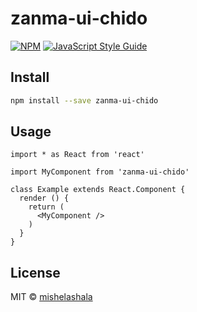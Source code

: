 # zanma-ui-chido

> 

[![NPM](https://img.shields.io/npm/v/zanma-ui-chido.svg)](https://www.npmjs.com/package/zanma-ui-chido) [![JavaScript Style Guide](https://img.shields.io/badge/code_style-standard-brightgreen.svg)](https://standardjs.com)

## Install

```bash
npm install --save zanma-ui-chido
```

## Usage

```tsx
import * as React from 'react'

import MyComponent from 'zanma-ui-chido'

class Example extends React.Component {
  render () {
    return (
      <MyComponent />
    )
  }
}
```

## License

MIT © [mishelashala](https://github.com/mishelashala)
